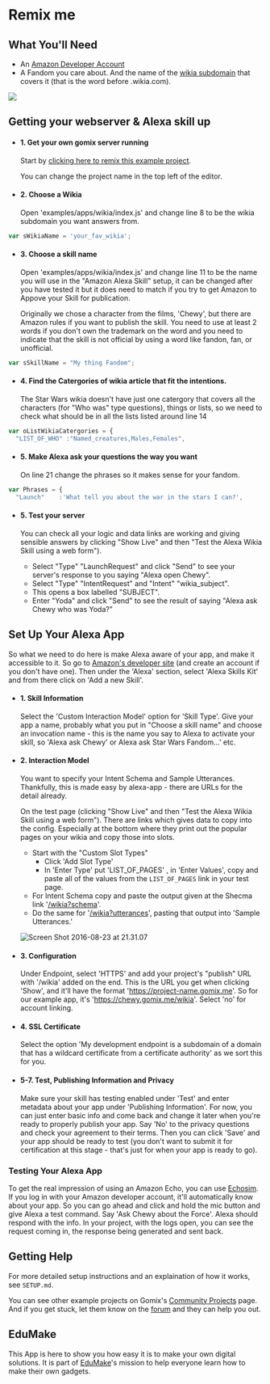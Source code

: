 # Remix me
## What You'll Need

*   An [Amazon Developer Account](https://developer.amazon.com)
*   A Fandom you care about. And the name of the [wikia subdomain](http://fandom.wikia.com/explore) that covers it (that is the word before .wikia.com).

![](https://cdn.hyperdev.com/681cc882-059d-4b05-a1f6-6cbc099cc79c%2FalexaBriefingSkill.png)

## Getting your webserver & Alexa skill up

*   #### 1\. Get your own gomix server running

    Start by [clicking here to remix this example project](https://gomix.com/#!/remix/chewy/a4c42aef-7c70-484b-ab24-8c344063a7c8). 

    You can change the project name in the top left of the editor.

*   #### 2\. Choose a Wikia

    Open 'examples/apps/wikia/index.js' and change line 8 to be the wikia subdomain you want answers from.
```javascript
var sWikiaName = 'your_fav_wikia';
```

*   #### 3\. Choose a skill name

    Open 'examples/apps/wikia/index.js' and change line 11 to be the name you will use in the "Amazon Alexa Skill" setup, it can be changed after you have tested it but it does need to match if you try to get Amazon to Appove your Skill for publication.
    
    Originally we chose a character from the films, 'Chewy', but there are Amazon rules if you want to publish the skill. You need to use at least 2 words if you don't own the trademark on the word and you need to indicate that the skill is not official by using a word like fandon, fan, or unofficial.
```javascript
var sSkillName = "My thing Fandom";
```

*   #### 4\. Find the Catergories of wikia article that fit the intentions.

    The Star Wars wikia doesn't have just one catergory that covers all the characters (for "Who was" type questions), things or lists, so we need to check what should be in all the lists listed around line 14
```javascript
var oListWikiaCatergories = {
  "LIST_OF_WHO" :"Named_creatures,Males,Females",
```

*   #### 5\. Make Alexa ask your questions the way you want

    On line 21 change the phrases so it makes sense for your fandom.
```javascript
var Phrases = {
  "Launch"    :'What tell you about the war in the stars I can?',
```

*   #### 5\. Test your server

    You can check all your logic and data links are working and giving sensible answers by clicking "Show Live" and then "Test the Alexa Wikia Skill using a web form").
    * Select "Type" "LaunchRequest" and click "Send" to see your server's response to you saying "Alexa open Chewy".
    * Select "Type" "IntentRequest" and "Intent" "wikia_subject". 
    * This opens a box labelled "SUBJECT".
    * Enter "Yoda" and click "Send" to see the result of saying "Alexa ask Chewy who was Yoda?"

## Set Up Your Alexa App

So what we need to do here is make Alexa aware of your app, and make it accessible to it. So go to [Amazon's developer site](https://developer.amazon.com/edw/home.html#/skills/list) (and create an account if you don't have one). Then under the 'Alexa' section, select 'Alexa Skills Kit' and from there click on 'Add a new Skill'.

*   #### 1\. Skill Information

    Select the 'Custom Interaction Model' option for 'Skill Type'. Give your app a name, probably what you put in "Choose a skill name" and choose an invocation name - this is the name you say to Alexa to activate your skill, so 'Alexa ask Chewy' or Alexa ask Star Wars Fandom…' etc.
    
*   #### 2\. Interaction Model

    You want to specify your Intent Schema and Sample Utterances. Thankfully, this is made easy by alexa-app - there are URLs for the detail already. 
    
    On the test page (clicking "Show Live" and then "Test the Alexa Wikia Skill using a web form"). There are links which gives data to copy into the config. Especially at the bottom where they print out the popular pages on your wikia and copy those into slots. 
    
    * Start with the "Custom Slot Types"
      * Click 'Add Slot Type' 
      * In 'Enter Type' put 'LIST_OF_PAGES' , in 'Enter Values', copy and paste all of the values from the `LIST_OF_PAGES` link in your test page.
    * For Intent Schema copy and paste the output given at the Shecma link '[/wikia?schema](https://chewy.gomix.me/wikia?schema)'. 
    * Do the same for '[/wikia?utterances](https://chewy.gomix.me/wikia?utterances)', pasting that output into 'Sample Utterances.' 
    
    ![Screen Shot 2016-08-23 at 21.31.07](https://hyperdev.wpengine.com/wp-content/uploads/2016/08/Screen-Shot-2016-08-23-at-21.31.07-1024x339.png)


*   #### 3\. Configuration

    Under Endpoint, select 'HTTPS' and add your project's "publish" URL with '/wikia' added on the end. This is the URL you get when clicking 'Show', and it'll have the format 'https://project-name.gomix.me'. So for our example app, it's 'https://chewy.gomix.me/wikia'. Select 'no' for account linking.
    
*   #### 4\. SSL Certificate

    Select the option 'My development endpoint is a subdomain of a domain that has a wildcard certificate from a certificate authority' as we sort this for you.
    
*   #### 5-7\. Test, Publishing Information and Privacy

    Make sure your skill has testing enabled under 'Test' and enter metadata about your app under 'Publishing Information'. For now, you can just enter basic info and come back and change it later when you're ready to properly publish your app. Say 'No' to the privacy questions and check your agreement to their terms. Then you can click 'Save' and your app should be ready to test (you don't want to submit it for certification at this stage - that's just for when your app is ready to go).

### Testing Your Alexa App

To get the real impression of using an Amazon Echo, you can use [Echosim](https://echosim.io/). If you log in with your Amazon developer account, it'll automatically know about your app. So you can go ahead and click and hold the mic button and give Alexa a test command. Say 'Ask Chewy about the Force'. Alexa should respond with the info. In your project, with the logs open, you can see the request coming in, the response being generated and sent back.

## Getting Help

For more detailed setup instructions and an explaination of how it works, see `SETUP.md`.

You can see other example projects on Gomix's [Community Projects](https://gomix.com/community/) page. And if you get stuck, let them know on the [forum](http://support.gomix.com/) and they can help you out.

## EduMake
This App is here to show you how easy it is to make your own digital solutions. It is part of [EduMake](https://edumake.org/)'s mission to help everyone learn how to make their own gadgets.


